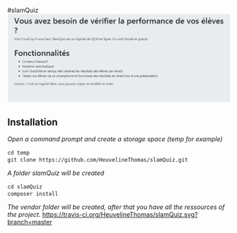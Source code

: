 #slamQuiz
![](https://raw.githubusercontent.com/HeuvelineThomas/slamQuiz/develop/assets/screenshot_home.png)
## Installation
*Open a command prompt and create a storage space (temp for example)*
```
cd temp
git clone https://github.com/HeuvelineThomas/slamQuiz.git
```    
*A folder slamQuiz will be created*
```
cd slamQuiz
composer install  
```
*The vendor folder will be created, after that you have all the ressources of the project.*
https://travis-ci.org/HeuvelineThomas/slamQuiz.svg?branch=master

